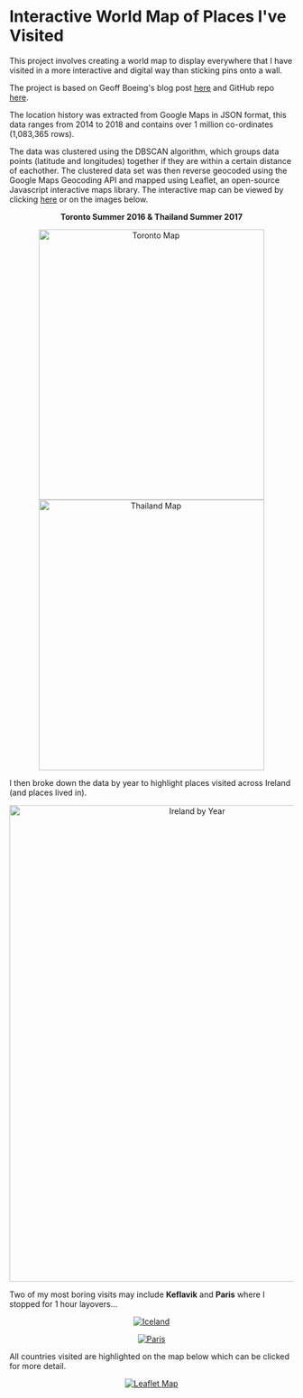 # Interactive World Map of Places I've Visited

This project involves creating a world map to display everywhere that I have visited in a more interactive and digital way than sticking pins onto a wall.

The project is based on Geoff Boeing's blog post [here](https://geoffboeing.com/2016/06/mapping-everywhere-ever-been/) and GitHub repo [here](https://geoffboeing.com/2016/06/mapping-everywhere-ever-been/).

The location history was extracted from Google Maps in JSON format, this data ranges from 2014 to 2018 and contains over 1 million co-ordinates (1,083,365 rows).

The data was clustered using the DBSCAN algorithm, which groups data points (latitude and longitudes) together if they are within a certain distance of eachother. The clustered data set was then reverse geocoded using the Google Maps Geocoding API and mapped using Leaflet, an open-source Javascript interactive maps library. The interactive map can be viewed by clicking [here](https://rawgit.com/jackmorrison/Google-Location-History/master/Leaflet/Map.html) or on the images below.

<p align="center">
  <b> Toronto Summer 2016 & Thailand Summer 2017 </b>
</p>

<p align="center">
    <a href="https://rawgit.com/jackmorrison/Google-Location-History/master/Leaflet/Map-Toronto.html">
    <img src="https://raw.githubusercontent.com/jackmorrison/Location-History/master/Images/Toronto-Summer-2016.jpg" alt="Toronto Map" width="400" height="480">
  
  </a>
  <a href="https://rawgit.com/jackmorrison/Google-Location-History/master/Leaflet/Map-Thailand.html">
    <img src="https://raw.githubusercontent.com/jackmorrison/Location-History/master/Images/Thailand-Summer-2017.jpg" alt="Thailand Map" width="400" height="480">

  </a>
</p>

I then broke down the data by year to highlight places visited across Ireland (and places lived in).

<p align="center">
  
  <img src="https://raw.githubusercontent.com/jackmorrison/Location-History/master/Images/Ireland-by-Year.gif" alt="Ireland by Year" height="846" width="650">
  
</p>

Two of my most boring visits may include **Keflavik** and **Paris** where I stopped for 1 hour layovers... 

<p align="center">
    <a href="https://rawgit.com/jackmorrison/Google-Location-History/master/Leaflet/Map.html">
    <img src="https://raw.githubusercontent.com/jackmorrison/Location-History/master/Images/Iceland-2016-2.jpg" alt="Iceland">
  
  </a>
  </p>
  <p align="center">
  <a href="https://rawgit.com/jackmorrison/Google-Location-History/master/Leaflet/Map.html">
    <img src="https://raw.githubusercontent.com/jackmorrison/Location-History/master/Images/Paris-2017-1.jpg" alt="Paris">

  </a>
  </p>

All countries visited are highlighted on the map below which can be clicked for more detail.

<p align=center>
<a href="https://rawgit.com/jackmorrison/Google-Location-History/master/Leaflet/Map.html">
  <img src="https://raw.githubusercontent.com/jackmorrison/Location-History/master/Images/Full-Map-1.jpg" alt="Leaflet Map">
</a>
</p>

